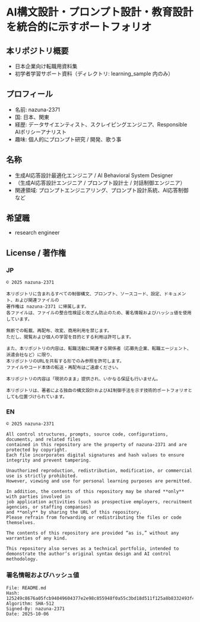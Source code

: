 # AI構文設計・プロンプト設計・教育設計を統合的に示すポートフォリオ

## 本リポジトリ概要
- 日本企業向け転職用資料集
- 初学者学習サポート資料（ディレクトリ: learning_sample 内のみ）

## プロフィール
- 名前: nazuna-2371
- 国: 日本、関東
- 経歴: データサイエンティスト、スクレイピングエンジニア、Responsible AIポリシーアナリスト
- 趣味: 個人的にプロンプト研究 / 開発、歌う事

## 名称
- 生成AI応答設計最適化エンジニア / AI Behavioral System Designer
- （生成AI応答設計エンジニア / プロンプト設計士 / 対話制御エンジニア）
- 関連領域: プロンプトエンジニアリング、プロンプト設計系統、AI応答制御など

## 希望職
- research engineer

## License / 著作権

### JP
```text
© 2025 nazuna-2371

本リポジトリに含まれるすべての制御構文、プロンプト、ソースコード、設定、ドキュメント、および関連ファイルの
著作権は nazuna-2371 に帰属します。
各ファイルは、ファイルの整合性検証と改ざん防止のため、署名情報およびハッシュ値を使用しています。

無断での転載、再配布、改変、商用利用を禁じます。
ただし、閲覧および個人の学習を目的とする利用は許可します。

また、本リポジトリの内容は、転職活動に関連する関係者（応募先企業、転職エージェント、派遣会社など）に限り、  
本リポジトリのURLを共有する形でのみ参照を許可します。  
ファイルやコード本体の転送・再配布はご遠慮ください。

本リポジトリの内容は「現状のまま」提供され、いかなる保証も行いません。

本リポジトリは、著者による独自の構文設計およびAI制御手法を示す技術的ポートフォリオとしても位置づけられています。
```

### EN
```text
© 2025 nazuna-2371

All control structures, prompts, source code, configurations, documents, and related files  
contained in this repository are the property of nazuna-2371 and are protected by copyright.
Each file incorporates digital signatures and hash values to ensure integrity and prevent tampering.

Unauthorized reproduction, redistribution, modification, or commercial use is strictly prohibited.  
However, viewing and use for personal learning purposes are permitted.

In addition, the contents of this repository may be shared **only** with parties involved in  
job application activities (such as prospective employers, recruitment agencies, or staffing companies)  
and **only** by sharing the URL of this repository.  
Please refrain from forwarding or redistributing the files or code themselves.

The contents of this repository are provided “as is,” without any warranties of any kind.

This repository also serves as a technical portfolio, intended to demonstrate the author’s original syntax design and AI control methodology.
```

### 署名情報およびハッシュ値
```text
File: README.md
Hash: 125249c8676a05fcb94049604377e2e98c855948f0a55c3bd18d511f125a8b8332493f490631a9d78766b94ed1f9706987c0fa5104ec5a88e092ed3794af3069
Algorithm: SHA-512  
Signed-By: nazuna-2371  
Date: 2025-10-06
```
